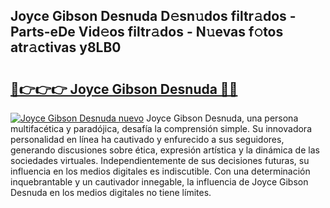## Joyce Gibson Desnuda D𝚎sn𝚞dos filtr𝚊dos - Parts-eDe Vid𝚎os filtr𝚊dos - N𝚞evas f𝚘tos atr𝚊ctivas y8LB0

# <h2><a href="http://mb0cuu.tromn.icu/?c=Joyce+Gibson+Desnuda">🔗👉👉👉 Joyce Gibson Desnuda 🔗🔗</a></h2>

[![Joyce Gibson Desnuda nuevo](https://i.imgur.com/pEAQMta.gif)](http://mb0cuu.tromn.icu/?c=Joyce+Gibson+Desnuda)
Joyce Gibson Desnuda, una persona multifacética y paradójica, desafía la comprensión simple. Su innovadora personalidad en línea ha cautivado y enfurecido a sus seguidores, generando discusiones sobre ética, expresión artística y la dinámica de las sociedades virtuales. Independientemente de sus decisiones futuras, su influencia en los medios digitales es indiscutible. Con una determinación inquebrantable y un cautivador innegable, la influencia de Joyce Gibson Desnuda en los medios digitales no tiene límites.

